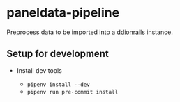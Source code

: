 # paneldata-pipeline

Preprocess data to be imported into a
[ddionrails](https://github.com/ddionrails/ddionrails) instance.

## Setup for development

* Install dev tools

  + `pipenv install --dev`
  + `pipenv run pre-commit install`
